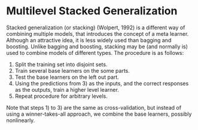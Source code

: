 # Multilevel Stacked Generalization

Stacked generalization (or stacking) (Wolpert, 1992) is a different way of combining multiple models, that introduces the concept of a meta learner. Although an attractive idea, it is less widely used than bagging and boosting. Unlike bagging and boosting, stacking may be (and normally is) used to combine models of different types. The procedure is as follows:

1. Split the training set into disjoint sets.
2. Train several base learners on the some parts.
3. Test the base learners on the left out part.
4. Using the predictions from 3) as the inputs, and the correct responses as the outputs, train a higher level learner.
5. Repeat procedure for arbitrary levels.

Note that steps 1) to 3) are the same as cross-validation, but instead of using a winner-takes-all approach, we combine the base learners, possibly nonlinearly.





